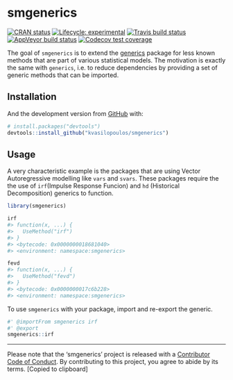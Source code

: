 
<!-- README.md is generated from README.Rmd. Please edit that file -->

# smgenerics

<!-- badges: start -->

[![CRAN
status](https://www.r-pkg.org/badges/version/smgenerics)](https://cran.r-project.org/package=smgenerics)
[![Lifecycle:
experimental](https://img.shields.io/badge/lifecycle-experimental-orange.svg)](https://www.tidyverse.org/lifecycle/#experimental)
[![Travis build
status](https://travis-ci.org/kvasilopoulos/smgenerics.svg?branch=master)](https://travis-ci.org/kvasilopoulos/smgenerics)
[![AppVeyor build
status](https://ci.appveyor.com/api/projects/status/github/kvasilopoulos/smgenerics?branch=master&svg=true)](https://ci.appveyor.com/project/kvasilopoulos/smgenerics)
[![Codecov test
coverage](https://codecov.io/gh/kvasilopoulos/smgenerics/branch/master/graph/badge.svg)](https://codecov.io/gh/kvasilopoulos/smgenerics?branch=master)
<!-- badges: end -->

The goal of `smgenerics` is to extend the
[generics](https://github.com/r-lib/generics) package for less known
methods that are part of various statistical models. The motivation is
exactly the same with `generics`, i.e. to reduce dependencies by
providing a set of generic methods that can be imported.

## Installation

And the development version from [GitHub](https://github.com/) with:

``` r
# install.packages("devtools")
devtools::install_github("kvasilopoulos/smgenerics")
```

## Usage

A very characteristic example is the packages that are using Vector
Autoregressive modelling like `vars` and `svars`. These packages require
the the use of `irf`(Impulse Response Funcion) and `hd` (Historical
Decomposition) generics to function.

``` r
library(smgenerics)

irf
#> function(x, ...) {
#>   UseMethod("irf")
#> }
#> <bytecode: 0x0000000018681040>
#> <environment: namespace:smgenerics>

fevd
#> function(x, ...) {
#>   UseMethod("fevd")
#> }
#> <bytecode: 0x0000000017c6b228>
#> <environment: namespace:smgenerics>
```

To use `smgenerics` with your package, import and re-export the generic.

``` r
#' @importFrom smgenerics irf
#' @export
smgenerics::irf
```

-----

Please note that the ‘smgenerics’ project is released with a
[Contributor Code of Conduct](.github/CODE_OF_CONDUCT.md). By
contributing to this project, you agree to abide by its terms. \[Copied
to clipboard\]
